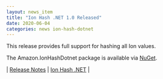 ```yaml
---
layout: news_item
title: "Ion Hash .NET 1.0 Released"
date: 2020-06-04
categories: news ion-hash-dotnet
---
```

This release provides full support for hashing all Ion values.

The Amazon.IonHashDotnet package is available via [NuGet](https://www.nuget.org/packages/Amazon.IonHashDotnet).

| [Release Notes](https://github.com/amzn/ion-hash-dotnet/releases/tag/v1.0.0) | [Ion Hash .NET](https://github.com/amzn/ion-hash-dotnet) |

